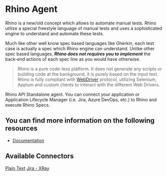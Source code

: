 # Rhino Agent
Rhino is a new/old concept which allows to automate manual tests. Rhino utilize a special freestyle language
of manual tests and uses a sophisticated engine to understand and automate these tests.  

Much like other well know spec based languages like Gherkin, each test case is actually a spec which Rhino engine can understand. Unlike other
spec based languages, _**Rhino does not requires you to implement**_ the back-end actions of each spec line as you would have otherwise.  

> Rhino is a pure code-less platform. It does not generate any scripts or building code at the background, it is purely based on the input text.
> Rhino is fully compliant with [WebDriver]("https://www.w3.org/TR/webdriver/") protocol, utilizing Selenium, Appium and custom clients to interact with the different Web Drivers.  

Rhino API Standalone agent. You can connect your application or Application Lifecycle Manager (i.e. Jira, Azure DevOps, etc.) to Rhino
and execute Rhino Specs.

## You can find more information on the following resources
* [Documentation](./docs/pages/Home.md)

## Available Connectors
[Plain Text](https://github.com/savanna-projects/rhino-connectors-text)
[Jira - XRay](https://github.com/savanna-projects/rhino-connectors-atlassian)